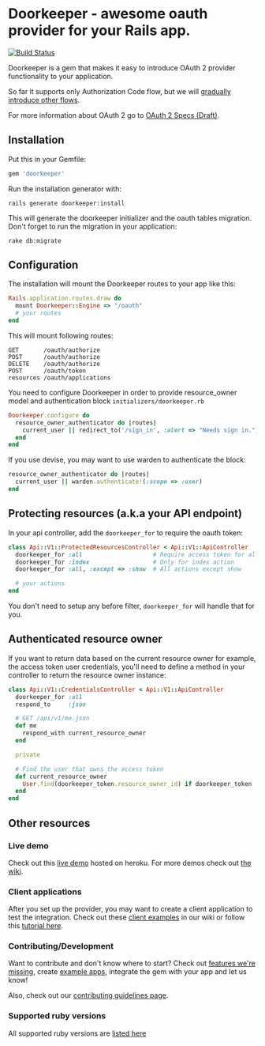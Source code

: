 # Doorkeeper - awesome oauth provider for your Rails app.

[![Build Status](https://secure.travis-ci.org/applicake/doorkeeper.png)](http://travis-ci.org/applicake/doorkeeper)

Doorkeeper is a gem that makes it easy to introduce OAuth 2 provider functionality to your application.

So far it supports only Authorization Code flow, but we will [gradually introduce other flows](https://github.com/applicake/doorkeeper/wiki/Supported-Features).

For more information about OAuth 2 go to [OAuth 2 Specs (Draft)](http://tools.ietf.org/html/draft-ietf-oauth-v2-22).

## Installation

Put this in your Gemfile:

``` ruby
gem 'doorkeeper'
```

Run the installation generator with:

    rails generate doorkeeper:install

This will generate the doorkeeper initializer and the oauth tables migration. Don't forget to run the migration in your application:

    rake db:migrate

## Configuration

The installation will mount the Doorkeeper routes to your app like this:

``` ruby
Rails.application.routes.draw do
  mount Doorkeeper::Engine => "/oauth"
  # your routes
end
```

This will mount following routes:

    GET       /oauth/authorize
    POST      /oauth/authorize
    DELETE    /oauth/authorize
    POST      /oauth/token
    resources /oauth/applications

You need to configure Doorkeeper in order to provide resource_owner model and authentication block `initializers/doorkeeper.rb`

``` ruby
Doorkeeper.configure do
  resource_owner_authenticator do |routes|
    current_user || redirect_to('/sign_in', :alert => "Needs sign in.") # returns nil if current_user is not logged in
  end
end
```

If you use devise, you may want to use warden to authenticate the block:

``` ruby
resource_owner_authenticator do |routes|
  current_user || warden.authenticate!(:scope => :user)
end
```

## Protecting resources (a.k.a your API endpoint)

In your api controller, add the `doorkeeper_for` to require the oauth token:

``` ruby
class Api::V1::ProtectedResourcesController < Api::V1::ApiController
  doorkeeper_for :all                    # Require access token for all actions
  doorkeeper_for :index                  # Only for index action
  doorkeeper_for :all, :except => :show  # All actions except show

  # your actions
end
```

You don't need to setup any before filter, `doorkeeper_for` will handle that for you.

## Authenticated resource owner

If you want to return data based on the current resource owner for example, the access token user credentials, you'll need to define a method in your controller to return the resource owner instance:

``` ruby
class Api::V1::CredentialsController < Api::V1::ApiController
  doorkeeper_for :all
  respond_to     :json

  # GET /api/v1/me.json
  def me
    respond_with current_resource_owner
  end

  private

  # Find the user that owns the access token
  def current_resource_owner
    User.find(doorkeeper_token.resource_owner_id) if doorkeeper_token
  end
end
```

## Other resources

### Live demo

Check out this [live demo](http://doorkeeper-provider.herokuapp.com) hosted on heroku. For more demos check out [the wiki](https://github.com/applicake/doorkeeper/wiki/Example-Applications).

### Client applications

After you set up the provider, you may want to create a client application to test the integration. Check out these [client examples](https://github.com/applicake/doorkeeper/wiki/Example-Applications) in our wiki or follow this [tutorial here](https://github.com/applicake/doorkeeper/wiki/Testing-your-provider-with-OAuth2-gem).

### Contributing/Development

Want to contribute and don't know where to start? Check out [features we're missing](https://github.com/applicake/doorkeeper/wiki/Supported-Features), create [example apps](https://github.com/applicake/doorkeeper/wiki/Example-Applications), integrate the gem with your app and let us know!

Also, check out our [contributing guidelines page](https://github.com/applicake/doorkeeper/wiki/Contributing).

### Supported ruby versions

All supported ruby versions are [listed here](https://github.com/applicake/doorkeeper/wiki/Supported-Ruby-versions)
